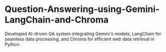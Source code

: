 # Question-Answering-using-Gemini-LangChain-and-Chroma
Developed AI-driven QA system integrating Gemini's models, LangChain for seamless data processing, and Chroma for efficient web data retrieval in Python.

